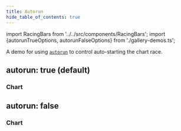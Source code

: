 ```yaml
---
title: Autorun
hide_table_of_contents: true
---
```


import RacingBars from '../../src/components/RacingBars';
import {autorunTrueOptions, autorunFalseOptions} from './gallery-demos.ts';

A demo for using [`autorun`](../documentation/options.md#autorun) to control auto-starting the chart race.

<!--truncate-->

## autorun: true (default)

### Chart

<div className="gallery">
  <RacingBars
    {...autorunTrueOptions}
  />
</div>

## autorun: false

### Chart

<div className="gallery">
  <RacingBars
    {...autorunFalseOptions}
  />
</div>
